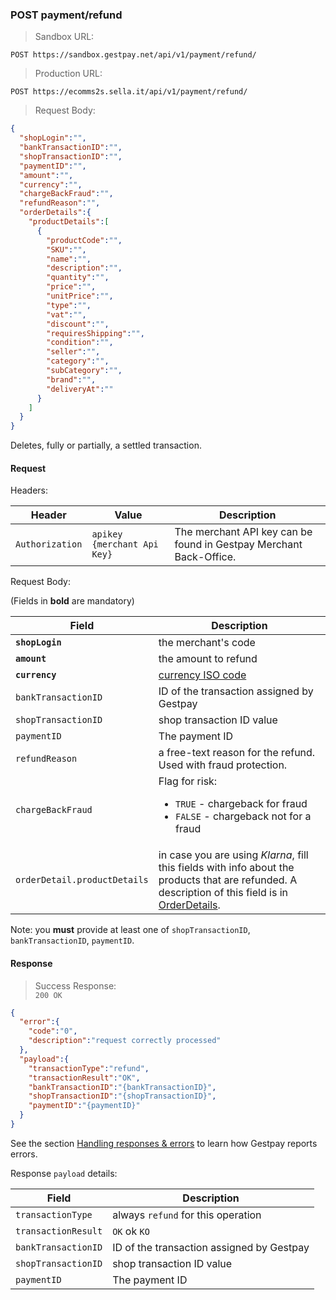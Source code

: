 ### POST payment/refund


> Sandbox URL:

```
POST https://sandbox.gestpay.net/api/v1/payment/refund/
```


> Production URL: 

```
POST https://ecomms2s.sella.it/api/v1/payment/refund/
```


> Request Body: 

```json
{
  "shopLogin":"",
  "bankTransactionID":"",
  "shopTransactionID":"",
  "paymentID":"",
  "amount":"",
  "currency":"",
  "chargeBackFraud":"",
  "refundReason":"",
  "orderDetails":{
    "productDetails":[
      {
        "productCode":"",
        "SKU":"",
        "name":"",
        "description":"",
        "quantity":"",
        "price":"",
        "unitPrice":"",
        "type":"",
        "vat":"",
        "discount":"",
        "requiresShipping":"",
        "condition":"",
        "seller":"",
        "category":"",
        "subCategory":"",
        "brand":"",
        "deliveryAt":""
      }
    ]
  }
}
```

Deletes, fully or partially, a settled transaction. 

#### Request 

Headers: 

| Header          | Value                         | Description                                                        |
| --------------- | ----------------------------- | ------------------------------------------------------------------ |
| `Authorization` | `apikey {merchant Api Key}` | The merchant API key can be found in Gestpay Merchant Back-Office. |

Request Body: 

(Fields in **bold** are mandatory)

| Field | Description 
| -------------- | -----------
| **`shopLogin`** | the merchant's code 
| **`amount`** | the amount to refund 
| **`currency`** | [currency ISO code](#currency-codes) 
| `bankTransactionID` | ID of the transaction assigned by Gestpay 
| `shopTransactionID` | shop transaction ID value 
| `paymentID`         | The payment ID 
| `refundReason` | a free-text reason for the refund. Used with fraud protection. 
| `chargeBackFraud` | Flag for risk: <ul><li>`TRUE` - chargeback for fraud</li><li>`FALSE` - chargeback not for a fraud</li></ul>
| `orderDetail.productDetails` | in case you are using _Klarna_, fill this fields with info about the products that are refunded. A description of this field is in [OrderDetails](#orderdetails). 

Note: you **must** provide at least one of `shopTransactionID`, `bankTransactionID`, `paymentID`.

#### Response 

> Success Response:<br>
> `200 OK`

```json
{
  "error":{  
    "code":"0",
    "description":"request correctly processed"
  },
  "payload":{
    "transactionType":"refund",
    "transactionResult":"OK",
    "bankTransactionID":"{bankTransactionID}",
    "shopTransactionID":"{shopTransactionID}",
    "paymentID":"{paymentID}"
  }
}
```

See the section [Handling responses & errors](#handling-responses-amp-errors) to learn how Gestpay reports errors.

Response `payload` details:


| Field          | Description 
| -------------- | -----------
| `transactionType` | always `refund` for this operation
| `transactionResult` | `OK` ok `KO`
| `bankTransactionID` | ID of the transaction assigned by Gestpay 
| `shopTransactionID` | shop transaction ID value 
| `paymentID`         | The payment ID 